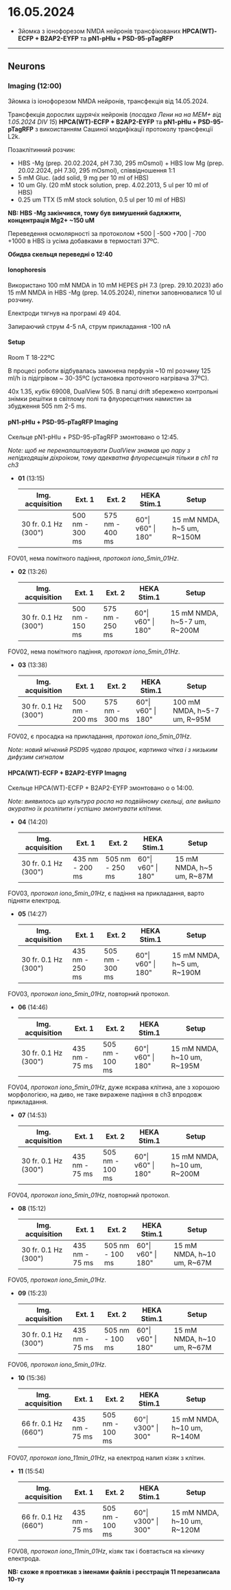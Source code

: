 16.05.2024
=========
- Зйомка з іонофорезом NMDA нейронів трансфікованих __HPCA(WT)-ECFP + B2AP2-EYFP__ та  __pN1-pHlu + PSD-95-pTagRFP__ 

---

## Neurons
### Imaging (12:00)
Зйомка із іонофорезом NMDA нейронів, трансфекція від 14.05.2024.

Трансфекція дорослих щурячіх нейронів (_посадка Лени на на MEM+ від 1.05.2024 DIV 15_)  __HPCA(WT)-ECFP + B2AP2-EYFP__ та  __pN1-pHlu + PSD-95-pTagRFP__ з викоистанням Сашиної модифікації протоколу трансфекції L2k.

Позаклітинний розчин:

- HBS -Mg (prep. 20.02.2024, pH 7.30,  295 mOsmol) + HBS low Mg (prep. 20.02.2024, pH 7.30,  295 mOsmol), співвідношення 1:1
- 5 mM Gluc. (add solid, 9 mg per 10 ml of HBS)
- 10 um Gly. (20 mM stock solution, prep. 4.02.2013, 5 ul per 10 ml of HBS)
- 0.25 um TTX (5 mM stock solution, 0.5 ul per 10 ml of HBS)

__NB: HBS -Mg закінчився, тому був вимушений бадяжити, концентрація Mg2+ ~150 uM__

Переведення осмолярності за протоколом +500 | -500 +700 | -700 +1000 в HBS із усіма добавками в термостаті 37ºC.

__Обидва скельця переведні о 12:40__

#### Ionophoresis

Використано 100 mM NMDA in 10 mM HEPES pH 7.3 (prep. 29.10.2023) або 15 mM NMDA in HBS -Mg (prep. 14.05.2024), піпетки заповнювалися 10 ul розчину.

Електроди тягнув на програмі 49 404.

Запираючий струм 4-5 nA, струм прикладання -100 nA

#### Setup
Room T 18-22ºC

В процесі роботи відбувалась замкнена перфузія ~10 ml розчину 125 ml/h із підігрівом ~ 30-35ºC (установка проточного нагрівача 37ºC).

40x 1.35,  кубік 69008, DualView 505. В папці drift збережено контрольні знімки решітки в світлому полі та флуоресцетних намистин за збудження 505 nm 2-5 ms.

#### pN1-pHlu + PSD-95-pTagRFP Imaging

Скельце pN1-pHlu + PSD-95-pTagRFP змонтовано о 12:45.

_Note: щоб не переналаштовувати DualView знамав цю пару з непідходящім діхроіком, тому адекватна флуоресценція тільки в ch1 та ch3_

- __01__ (13:15)

  | Img. acquisition     | Ext. 1          | Ext. 2          | HEKA Stim.1        | Setup                       |
  | -------------------- | --------------- | --------------- | ------------------ | --------------------------- |
  | 30 fr. 0.1 Hz (300") | 500 nm - 300 ms | 575 nm - 400 ms | 60"\| v60" \| 180" | 15 mM NMDA, h~5 um,  R~150M |

FOV01, нема помітного падіння, _протокол iono_5min_01Hz_.

- __02__ (13:26)

  | Img. acquisition     | Ext. 1          | Ext. 2          | HEKA Stim.1        | Setup                         |
  | -------------------- | --------------- | --------------- | ------------------ | ----------------------------- |
  | 30 fr. 0.1 Hz (300") | 500 nm - 150 ms | 575 nm - 250 ms | 60"\| v60" \| 180" | 15 mM NMDA, h~5-7 um,  R~200M |

FOV02, нема помітного падіння, _протокол iono_5min_01Hz_.

- __03__ (13:38)

  | Img. acquisition     | Ext. 1          | Ext. 2          | HEKA Stim.1        | Setup                         |
  | -------------------- | --------------- | --------------- | ------------------ | ----------------------------- |
  | 30 fr. 0.1 Hz (300") | 500 nm - 200 ms | 575 nm - 300 ms | 60"\| v60" \| 180" | 100 mM NMDA, h~5-7 um,  R~95M |

FOV02, є просадка на прикладання, _протокол iono_5min_01Hz_.

_Note: новий мічений PSD95 чудово працює, картинка чітка і з низьким дифузим сигналом_

#### HPCA(WT)-ECFP + B2AP2-EYFP Imagng

Скельце HPCA(WT)-ECFP + B2AP2-EYFP змонтовано о  о 14:00.

_Note: виявилось що культура росла на подвійному скельці, але вийшло акуратно їх розліпити і успішно змонтувати клітини._

- __04__ (14:20)

  | Img. acquisition     | Ext. 1          | Ext. 2          | HEKA Stim.1        | Setup                      |
  | -------------------- | --------------- | --------------- | ------------------ | -------------------------- |
  | 30 fr. 0.1 Hz (300") | 435 nm - 200 ms | 505 nm - 250 ms | 60"\| v60" \| 180" | 15 mM NMDA, h~5 um,  R~87M |

FOV03, _протокол iono_5min_01Hz_, є падіння на прикладання, варто підняти електрод.

- __05__ (14:27)

  | Img. acquisition     | Ext. 1          | Ext. 2          | HEKA Stim.1        | Setup                       |
  | -------------------- | --------------- | --------------- | ------------------ | --------------------------- |
  | 30 fr. 0.1 Hz (300") | 435 nm - 250 ms | 505 nm - 300 ms | 60"\| v60" \| 180" | 15 mM NMDA, h~5 um,  R~190M |

FOV03, _протокол iono_5min_01Hz_, повторний протокол.

- __06__ (14:46)

  | Img. acquisition     | Ext. 1         | Ext. 2          | HEKA Stim.1        | Setup                        |
  | -------------------- | -------------- | --------------- | ------------------ | ---------------------------- |
  | 30 fr. 0.1 Hz (300") | 435 nm - 75 ms | 505 nm - 100 ms | 60"\| v60" \| 180" | 15 mM NMDA, h~10 um,  R~195M |

FOV04, _протокол iono_5min_01Hz_, дуже яскрава клітина, але з хорошою морфологією, на диво, не таке виражене падіння в ch3 впродовж прикладання.

- __07__ (14:53)

  | Img. acquisition     | Ext. 1         | Ext. 2          | HEKA Stim.1        | Setup                        |
  | -------------------- | -------------- | --------------- | ------------------ | ---------------------------- |
  | 30 fr. 0.1 Hz (300") | 435 nm - 75 ms | 505 nm - 100 ms | 60"\| v60" \| 180" | 15 mM NMDA, h~10 um,  R~200M |

FOV04, _протокол iono_5min_01Hz_, повторний протокол.

- __08__ (15:12)

  | Img. acquisition     | Ext. 1         | Ext. 2          | HEKA Stim.1        | Setup                       |
  | -------------------- | -------------- | --------------- | ------------------ | --------------------------- |
  | 30 fr. 0.1 Hz (300") | 435 nm - 75 ms | 505 nm - 100 ms | 60"\| v60" \| 180" | 15 mM NMDA, h~10 um,  R~67M |

FOV05, _протокол iono_5min_01Hz_.

- __09__ (15:23)

  | Img. acquisition     | Ext. 1         | Ext. 2          | HEKA Stim.1        | Setup                       |
  | -------------------- | -------------- | --------------- | ------------------ | --------------------------- |
  | 30 fr. 0.1 Hz (300") | 435 nm - 75 ms | 505 nm - 100 ms | 60"\| v60" \| 180" | 15 mM NMDA, h~10 um,  R~67M |

FOV06, _протокол iono_5min_01Hz_.

- __10__ (15:36)

  | Img. acquisition     | Ext. 1         | Ext. 2          | HEKA Stim.1         | Setup                        |
  | -------------------- | -------------- | --------------- | ------------------- | ---------------------------- |
  | 66 fr. 0.1 Hz (660") | 435 nm - 75 ms | 505 nm - 100 ms | 60"\| v300" \| 300" | 15 mM NMDA, h~10 um,  R~140M |

FOV07, _протокол iono_11min_01Hz_, на електрод налип кізяк з клітин.

- __11__ (15:54)

  | Img. acquisition     | Ext. 1         | Ext. 2          | HEKA Stim.1         | Setup                        |
  | -------------------- | -------------- | --------------- | ------------------- | ---------------------------- |
  | 66 fr. 0.1 Hz (660") | 435 nm - 75 ms | 505 nm - 100 ms | 60"\| v300" \| 300" | 15 mM NMDA, h~10 um,  R~120M |

FOV08, _протокол iono_11min_01Hz_, кізяк так і бовтається на кінчику електрода.

__NB: схоже я провтикав з іменами файлів і реєстрація 11 перезаписала 10-ту__
